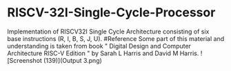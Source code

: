 # RISCV-32I-Single-Cycle-Processor
Implementation of RISCV32I Single Cycle Architecture consisting of six base instructions (R, I, B, S, J, U).
#Reference
Some part of this material and understanding is taken from book " Digital Design and Computer Architecture RISC-V Edition " by Sarah L Harris and David M Harris.
![Screenshot (139)](Output 3.png)